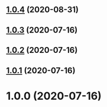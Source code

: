 ## [1.0.4](https://github.com/kengoldfarb/log/compare/v1.0.3...v1.0.4) (2020-08-31)

## [1.0.3](https://github.com/kengoldfarb/log/compare/v1.0.2...v1.0.3) (2020-07-16)

## [1.0.2](https://github.com/kengoldfarb/log/compare/v1.0.1...v1.0.2) (2020-07-16)

## [1.0.1](https://github.com/kengoldfarb/log/compare/v1.0.0...v1.0.1) (2020-07-16)

# 1.0.0 (2020-07-16)
